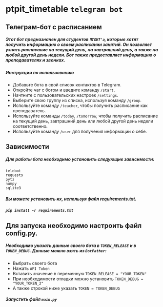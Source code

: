 # ptpit_timetable `telegram bot`

## Телеграм-бот с расписанием
##### Этот бот предназначен для студентов `ПТПИТ'а`, которые хотят получить информацию о своем расписании занятий. Он позволяет узнать расписание на текущий день, на завтрашний день, а также на любой другой день недели. Бот также предоставляет информацию о преподавателях и звонках.
##### Инструкции по использованию

- Добавьте бота в свой список контактов в Telegram.
- Откройте чат с ботом и введите команду `/start`.
- Начтните с пользовательских настроек `/settings`.
- Выберите свою группу из списка, используя команду `/group`.
- Используйте команду `/teacher`, чтобы получить расписание как преподаватель.
- Используйте команды `/today`, `/tomorrow`, чтобы получить расписание на текущий день, завтрашний день или любой другой день недели соответственно.
- Используйте команду `/user` для получения информации о себе.

## Зависимости
##### Для работы бота необходимо установить следующие зависимости:

    telebot
    requests
    pytz
    numpy
    sqlite3

##### Вы можете установить их, используя файл requirements.txt.
##### `pip install -r requirements.txt`

## Для запуска необходимо настроить файл config.py.
##### Необходимо указать данные своего бота в `TOKEN_RELEASE` и в `TOKEN_DEBUG`. Данные можно взять из `BotFather`:

- Выбрать своего бота
- Нажать `API Token`
- Вставить значение в переменную `TOKEN_RELEASE = "YOUR_TOKEN"`
- При необходимости отладки можно установить `TOKEN_DEBUG = "YOUR_TOKEN_2"`
- А также строкой ниже указать `TOKEN = TOKEN_DEBUG`

##### Запустить файл `main.py`

